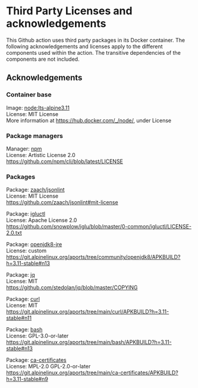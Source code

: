 # Third Party Licenses and acknowledgements

This Github action uses third party packages in its Docker container. The following acknowledgements and licenses apply to the different components used within the action. The transitive dependencies of the components are not included.

## Acknowledgements

### Container base

Image: [node:lts-alpine3.11](https://hub.docker.com/layers/node/library/node/alpine3.11/images/sha256-662b812d33a75c70c3cdc146eb52d793a42ec5884e2c2614143b02e95ebacbfe?context=explore)\
License: MIT License\
More information at https://hub.docker.com/_/node/, under License

### Package managers

Manager: [npm](https://github.com/npm/cli)\
License: Artistic License 2.0\
https://github.com/npm/cli/blob/latest/LICENSE

### Packages

Package: [zaach/jsonlint](https://github.com/zaach/jsonlint)\
License: MIT License\
https://github.com/zaach/jsonlint#mit-license

Package: [igluctl](https://github.com/snowplow/iglu/tree/master/0-common/igluctl)\
License: Apache License 2.0\
https://github.com/snowplow/iglu/blob/master/0-common/igluctl/LICENSE-2.0.txt

Package: [openjdk8-jre](https://pkgs.alpinelinux.org/package/v3.11/community/x86/openjdk8-jre)\
License: custom\
https://git.alpinelinux.org/aports/tree/community/openjdk8/APKBUILD?h=3.11-stable#n13

Package: [jq](https://pkgs.alpinelinux.org/package/v3.11/main/x86/jq)\
License: MIT\
https://github.com/stedolan/jq/blob/master/COPYING

Package: [curl](https://pkgs.alpinelinux.org/package/v3.11/main/x86/curl)\
License: MIT\
https://git.alpinelinux.org/aports/tree/main/curl/APKBUILD?h=3.11-stable#n11

Package: [bash](https://pkgs.alpinelinux.org/package/v3.11/main/x86/bash)\
License: GPL-3.0-or-later\
https://git.alpinelinux.org/aports/tree/main/bash/APKBUILD?h=3.11-stable#n13

Package: [ca-certificates](https://pkgs.alpinelinux.org/package/v3.11/main/x86/ca-certificates)\
License: MPL-2.0 GPL-2.0-or-later\
https://git.alpinelinux.org/aports/tree/main/ca-certificates/APKBUILD?h=3.11-stable#n9
